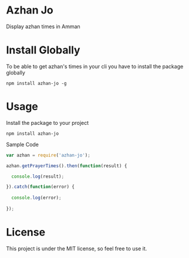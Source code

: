 # Azhan Jo

Display azhan times in Amman

# Install Globally

To be able to get azhan's times in your cli you have to install the package globally

`npm install azhan-jo -g`

# Usage

Install the package to your project

`npm install azhan-jo`

Sample Code

```js
var azhan = require('azhan-jo');

azhan.getPrayerTimes().then(function(result) {

  console.log(result);

}).catch(function(error) {
  
  console.log(error);  
  
});
```

# License

This project is under the MIT license, so feel free to use it.